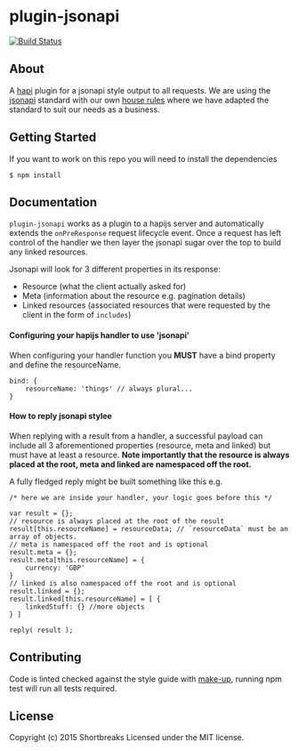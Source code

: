 # plugin-jsonapi

[![Build Status](https://travis-ci.org/holidayextras/plugin-jsonapi.svg)](https://travis-ci.org/holidayextras/plugin-jsonapi)

## About

A [hapi](http://hapijs.com/) plugin for a jsonapi style output to all requests.  We are using the [jsonapi](http://jsonapi.org/) standard with our own [house rules](https://bitbucket.org/hxshortbreaks/apischema/src/master/houseRules.md) where we have adapted the standard to suit our needs as a business.

## Getting Started

If you want to work on this repo you will need to install the dependencies
```
$ npm install
```

## Documentation

`plugin-jsonapi` works as a plugin to a hapijs server and automatically extends the `onPreResponse` request lifecycle event.  Once a request has left control of the handler we then layer the jsonapi sugar over the top to build any linked resources.

Jsonapi will look for 3 different properties in its response:

- Resource (what the client actually asked for)
- Meta (information about the resource e.g. pagination details)
- Linked resources (associated resources that were requested by the client in the form of `includes`)

#### Configuring your hapijs handler to use 'jsonapi'

When configuring your handler function you **MUST** have a bind property and define the resourceName.

```
bind: {
	resourceName: 'things' // always plural...
}
```

#### How to reply jsonapi stylee

When replying with a result from a handler, a successful payload can include all 3 aforementioned properties (resource, meta and linked) but must have at least a resource.  **Note importantly that the resource is always placed at the root, meta and linked are namespaced off the root.**

A fully fledged reply might be built something like this e.g.
```
/* here we are inside your handler, your logic goes before this */

var result = {};
// resource is always placed at the root of the result
result[this.resourceName] = resourceData; // `resourceData` must be an array of objects.
// meta is namespaced off the root and is optional
result.meta = {};
result.meta[this.resourceName] = {
	currency: 'GBP'
}
// linked is also namespaced off the root and is optional
result.linked = {};
result.linked[this.resourceName] = [ {
	linkedStuff: {} //more objects
} ]

reply( result );
```

## Contributing

Code is linted checked against the style guide with [make-up](https://github.com/holidayextras/make-up), running npm test will run all tests required.

## License
Copyright (c) 2015 Shortbreaks
Licensed under the MIT license.
